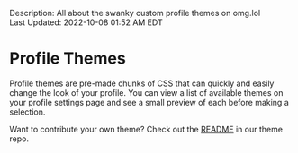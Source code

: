 Description: All about the swanky custom profile themes on omg.lol  
Last Updated: 2022-10-08 01:52 AM EDT

# Profile Themes

Profile themes are pre-made chunks of CSS that can quickly and easily change the look of your profile. You can view a list of available themes on your profile settings page and see a small preview of each before making a selection.

Want to contribute your own theme? Check out the [README](https://github.com/neatnik/omg.lol/blob/main/profiles/themes/README.md) in our theme repo.
